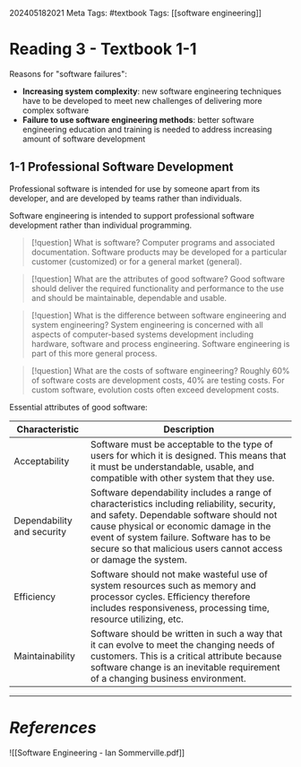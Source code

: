 202405182021
Meta Tags: #textbook 
Tags: [[software engineering]]

# Reading 3 - Textbook 1-1

Reasons for "software failures":

- **Increasing system complexity**: new software engineering techniques have to be developed to meet new challenges of delivering more complex software
- **Failure to use software engineering methods**: better software engineering education and training is needed to address increasing amount of software development

## 1-1 Professional Software Development

Professional software is intended for use by someone apart from its developer, and are developed by teams rather than individuals.

Software engineering is intended to support professional software development rather than individual programming.

>[!question] What is software?
>Computer programs and associated documentation. Software products may be developed for a particular customer (customized) or for a general market (general).

>[!question] What are the attributes of good software?
>Good software should deliver the required functionality and performance to the use and should be maintainable, dependable and usable.

>[!question] What is the difference between software engineering and system engineering?
>System engineering is concerned with all aspects of computer-based systems development including hardware, software and process engineering. Software engineering is part of this more general process.

>[!question] What are the costs of software engineering?
>Roughly 60% of software costs are development costs, 40% are testing costs. For custom software, evolution costs often exceed development costs.

Essential attributes of good software:

| Characteristic             | Description                                                                                                                                                                                                                                                                                    |
| -------------------------- | ---------------------------------------------------------------------------------------------------------------------------------------------------------------------------------------------------------------------------------------------------------------------------------------------- |
| Acceptability              | Software must be acceptable to the type of users for which it is designed. This means that it must be understandable, usable, and compatible with other system that they use.                                                                                                                  |
| Dependability and security | Software dependability includes a range of characteristics including reliability, security, and safety. Dependable software should not cause physical or economic damage in the event of system failure. Software has to be secure so that malicious users cannot access or damage the system. |
| Efficiency                 | Software should not make wasteful use of system resources such as memory and processor cycles. Efficiency therefore includes responsiveness, processing time, resource utilizing, etc.                                                                                                         |
| Maintainability            | Software should be written in such a way that it can evolve to meet the changing needs of customers. This is a critical attribute because software change is an inevitable requirement of a changing business environment.                                                                     |





---
# *References*
![[Software Engineering - Ian Sommerville.pdf]]